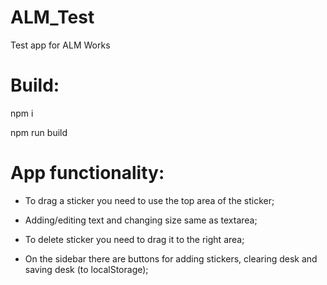 # ALM_Test
Test app for ALM Works

# Build:

npm i

npm run build

# App functionality:

* To drag a sticker you need to use the top area of the sticker;

* Adding/editing text and changing size same as textarea;

* To delete sticker you need to drag it to the right area;

* On the sidebar there are buttons for adding stickers, clearing desk and saving desk (to localStorage);
